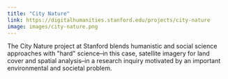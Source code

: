 ```yaml
---
title: "City Nature"
link: https://digitalhumanities.stanford.edu/projects/city-nature
image: images/city-nature.png
---
```

The City Nature project at Stanford blends humanistic and social science approaches with "hard" science–in this case, satellite imagery for land cover and spatial analysis–in a research inquiry motivated by an important environmental and societal problem.

